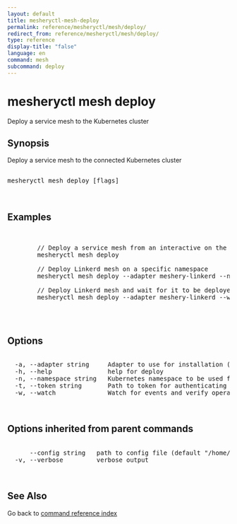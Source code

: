 ```yaml
---
layout: default
title: mesheryctl-mesh-deploy
permalink: reference/mesheryctl/mesh/deploy/
redirect_from: reference/mesheryctl/mesh/deploy/
type: reference
display-title: "false"
language: en
command: mesh
subcommand: deploy
---
```


# mesheryctl mesh deploy

Deploy a service mesh to the Kubernetes cluster

## Synopsis

Deploy a service mesh to the connected Kubernetes cluster

<pre class='codeblock-pre'>
<div class='codeblock'>
mesheryctl mesh deploy [flags]

</div>
</pre> 

## Examples

<pre class='codeblock-pre'>
<div class='codeblock'>

		// Deploy a service mesh from an interactive on the default namespace
		mesheryctl mesh deploy

		// Deploy Linkerd mesh on a specific namespace
		mesheryctl mesh deploy --adapter meshery-linkerd --namespace linkerd-ns

		// Deploy Linkerd mesh and wait for it to be deployed
		mesheryctl mesh deploy --adapter meshery-linkerd --watch
		

</div>
</pre> 

## Options

<pre class='codeblock-pre'>
<div class='codeblock'>
  -a, --adapter string     Adapter to use for installation (default "meshery-istio:10000")
  -h, --help               help for deploy
  -n, --namespace string   Kubernetes namespace to be used for deploying the validation tests and sample workload (default "default")
  -t, --token string       Path to token for authenticating to Meshery API
  -w, --watch              Watch for events and verify operation (in beta testing)

</div>
</pre>

## Options inherited from parent commands

<pre class='codeblock-pre'>
<div class='codeblock'>
      --config string   path to config file (default "/home/admin-pc/.meshery/config.yaml")
  -v, --verbose         verbose output

</div>
</pre>

## See Also

Go back to [command reference index](/reference/mesheryctl/) 

